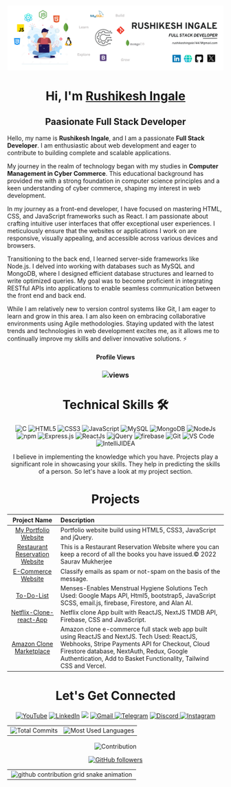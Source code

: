![](Banner.png)
<h1 align="center" >Hi, I'm <a href="https://www.linkedin.com/in/rushikeshingale01/" target="_blank"> Rushikesh Ingale </a></h1>
<h2 align="center"> Paasionate Full Stack Developer </h2>
<!-- <img width="40%" align="right"   src="coder.png" > -->

Hello, my name is <b>Rushikesh Ingale</b>, and I am a passionate <b>Full Stack Developer</b>. I am enthusiastic about web development and eager to contribute to building complete and scalable applications.

My journey in the realm of technology began with my studies in <b>Computer Management in Cyber Commerce</b>. This educational background has provided me with a strong foundation in computer science principles and a keen understanding of cyber commerce, shaping my interest in web development.

In my journey as a front-end developer, I have focused on mastering HTML, CSS, and JavaScript frameworks such as React. I am passionate about crafting intuitive user interfaces that offer exceptional user experiences. I meticulously ensure that the websites or applications I work on are responsive, visually appealing, and accessible across various devices and browsers.

Transitioning to the back end, I learned server-side frameworks like Node.js. I delved into working with databases such as MySQL and MongoDB, where I designed efficient database structures and learned to write optimized queries. My goal was to become proficient in integrating RESTful APIs into applications to enable seamless communication between the front end and back end.

While I am relatively new to version control systems like Git, I am eager to learn and grow in this area. I am also keen on embracing collaborative environments using Agile methodologies. Staying updated with the latest trends and technologies in web development excites me, as it allows me to continually improve my skills and deliver innovative solutions. ⚡

<h4 align="center"> Profile Views </h4>
<h3><p align="center"> <img src="https://profile-counter.glitch.me/rushikesh/count.svg" alt="views" /> </p></h3>
   <div align="center">

<h1>Technical Skills 🛠</h1>
 

<p align="center"> 
    <img alt="C" src="https://img.shields.io/badge/c-%2300599C.svg?&style=for-the-badge&logo=c&logoColor=white" />
    <img alt="HTML5" src="https://img.shields.io/badge/html5-%23E34F26.svg?&style=for-the-badge&logo=html5&logoColor=white" />
    <img alt="CSS3" src="https://img.shields.io/badge/css3-%231572B6.svg?&style=for-the-badge&logo=css3&logoColor=white" />
    <img alt="JavaScript" src="https://img.shields.io/badge/javascript-%23323330.svg?&style=for-the-badge&logo=javascript&logoColor=%23F7DF1E" />
    <img alt="MySQL" src="https://img.shields.io/badge/MySQL-00000F?style=for-the-badge&logo=mysql&logoColor=white" />
    <img alt="MongoDB" src="https://img.shields.io/badge/MongoDB-white?style=for-the-badge&logo=mongodb&logoColor=4EA94B" />
    <img alt="NodeJs" src="https://img.shields.io/badge/Node.js-339933?style=for-the-badge&logo=nodedotjs&logoColor=white" />
    <img alt="npm" src="https://img.shields.io/badge/npm-CB3837?style=for-the-badge&logo=npm&logoColor=white" />
    <img alt="Express.js" src="https://img.shields.io/badge/Express.js-000000?style=for-the-badge&logo=express&logoColor=white" />
    <img alt="ReactJs" src="https://img.shields.io/badge/React-20232A?style=for-the-badge&logo=react&logoColor=61DAFB" />
    <img alt="jQuery" src="https://img.shields.io/badge/jQuery-0769AD?style=for-the-badge&logo=jquery&logoColor=white" />
    <img alt="firebase" src="https://img.shields.io/badge/firebase-ffca28?style=for-the-badge&logo=firebase&logoColor=black" />
    <img alt="Git" src="https://img.shields.io/badge/Git-F05032?style=for-the-badge&logo=git&logoColor=white" />
    <img alt="VS Code" src="https://img.shields.io/badge/Visual_Studio_Code-0078D4?style=for-the-badge&logo=visual%20studio%20code&logoColor=white" />
    <img alt="IntelliJIDEA" src="https://img.shields.io/badge/IntelliJIDEA-000000.svg?style=for-the-badge&logo=intellij-idea&logoColor=white" />
</p>


I believe in implementing the knowledge which you have. Projects play a significant role in showcasing your skills. They help in predicting the skills of a person. So let's have a look at my project section.

<h1 align="center">Projects</h1>




| Project Name      | Description | 
| :---:        |    :----   |  
| [My Portfolio Website](https://mrrushikesh.github.io/Rushikesh_Ingale_Portfolio/)     | Portfolio website build using HTML5, CSS3, JavaScript and jQuery. |
| [Restaurant Reservation Website]()   | This is a Restaurant Reservation Website where you can keep a record of all the books you have issued.© 2022 Saurav Mukherjee| 
| [E-Commerce Website]()     | Classify emails as spam or not-spam on the basis of the message.|
| [To-Do-List]()     | Menses-Enables Menstrual Hygiene Solutions Tech Used: Google Maps API, Html5, bootstrap5, JavaScript SCSS, email.js, firebase, Firestore, and Alan AI. | 
| [Netflix-Clone-react-App]()     | Netflix clone App built with ReactJS, NextJS TMDB API, Firebase, CSS and JavaScript. |
| [Amazon Clone Marketplace]()     | Amazon clone e-commerce full stack web app built using ReactJS and NextJS. Tech Used: ReactJS, Webhooks, Stripe Payments API for Checkout, Cloud Firestore database, NextAuth, Redux, Google Authentication, Add to Basket Functionality, Tailwind CSS and Vercel. |

 <h1 align="center">Let's Get Connected</h1>

<div align="center">

<a  href="" target="_blank"><img alt="YouTube" src="https://img.shields.io/badge/Youtube-%23FF0000.svg?style=for-the-badge&logo=YouTube&logoColor=white" /></a>
<a  href="https://www.linkedin.com/in/rushikeshingale01/overlay/contact-info/" target="_blank"><img alt="LinkedIn" src="https://img.shields.io/badge/linkedin%20-%230077B5.svg?&style=for-the-badge&logo=linkedin&logoColor=white" /></a>
<a href="https://twitter.com/robot_7447" target="_blank"><img src="https://img.shields.io/badge/twitter-%2300acee.svg?&style=for-the-badge&logo=twitter&logoColor=white&alt=twitter" /></a>
<a href="mailto:rushikeshingale7447@gmail.com"><img  alt="Gmail" src="https://img.shields.io/badge/Gmail-D14836?style=for-the-badge&logo=gmail&logoColor=white" />
<a  href=""><img alt=" Telegram" src="https://img.shields.io/badge/Telegram-2CA5E0?style=for-the-badge&logo=telegram&logoColor=white"></a>
<a  href=""><img alt=" Discord" src="https://img.shields.io/badge/Discord-7289DA?style=for-the-badge&logo=discord&logoColor=white">
<a  href=""><img alt="Instagram" src="https://img.shields.io/badge/Instagram-E4405F?style=for-the-badge&logo=instagram&logoColor=white">
   </a>

   
   
</div>
  
   
<table>
  <tr>
   
<td><img src="https://github-readme-stats.vercel.app/api?username=MrRushikesh&include_all_commits=true&count_private=true&show_icons=true&line_height=20&title_color=7A7ADB&icon_color=2234AE&text_color=D3D3D3&bg_color=0,000000,130F40" alt="Total Commits" />
    <td><img src="https://github-readme-stats.vercel.app/api/top-langs?username=MrRushikesh&show_icons=true&locale=en&layout=compact&title_color=7A7ADB&icon_color=2234AE&text_color=D3D3D3&bg_color=0,000000,130F40" alt="Most Used Languages" /></td>
  </tr>
</table>

<div align="center">
<p><img align="center" src="https://github-readme-streak-stats.herokuapp.com/?user=MrRushikesh&theme=dark" alt="Contribution" /></p>
  </div>
   
   

[![GitHub followers](https://img.shields.io/github/followers/MrRushikesh.svg?style=social&label=Follow)](https://github.com/MrRushikesh?tab=followers)
<table>
   <tr>
      <td>
         <picture style="border: 2px solid #ffffff">
           <source 
             media="(prefers-color-scheme: dark)"
             srcset="https://raw.githubusercontent.com/MrRushikesh/snk/output/github-contribution-grid-snake-dark.svg"
           />
           <source
             media="(prefers-color-scheme: light)"
             srcset="https://raw.githubusercontent.com/MrRushikesh/snk/output/github-contribution-grid-snake.svg"
           />
           <img
             alt="github contribution grid snake animation"
             src="https://raw.githubusercontent.com/MrRushikesh/snk/output/github-contribution-grid-snake.svg"
           />
         </picture>
      </td>
   </tr>
</table>
